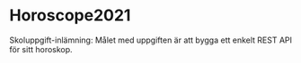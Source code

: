 # Horoscope2021
Skoluppgift-inlämning: Målet med uppgiften är att bygga ett enkelt REST API för sitt horoskop.
